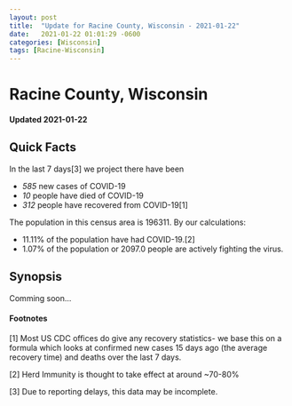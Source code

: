 ```yaml
---
layout: post
title:  "Update for Racine County, Wisconsin - 2021-01-22"
date:   2021-01-22 01:01:29 -0600
categories: [Wisconsin]
tags: [Racine-Wisconsin]
---
```


# Racine County, Wisconsin
#### Updated 2021-01-22

## Quick Facts

In the last 7 days[3] we project there have been
- *585* new cases of COVID-19
- *10* people have died of COVID-19
- *312* people have recovered from COVID-19[1]

The population in this census area is 196311. By our calculations:
- 11.11% of the population have had COVID-19.[2]
- 1.07% of the population or 2097.0 people are actively fighting the virus.

## Synopsis

Comming soon...


#### Footnotes

[1] Most US CDC offices do give any recovery statistics- we base this on a formula which looks at confirmed new cases
15 days ago (the average recovery time) and deaths over the last 7 days.

[2] Herd Immunity is thought to take effect at around ~70-80%

[3] Due to reporting delays, this data may be incomplete.
 
    